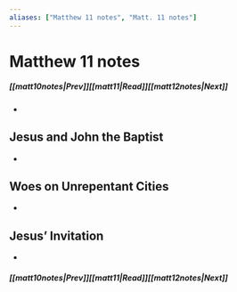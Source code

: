 ```yaml
---
aliases: ["Matthew 11 notes", "Matt. 11 notes"]
---
```

# Matthew 11 notes
##### <span class=arrow-left></span>[[matt10notes|Prev]]<span class=navigation-separator></span>[[matt11|Read]]<span class=navigation-separator></span>[[matt12notes|Next]]<span class=arrow-right></span>
- 
## Jesus and John the Baptist
- 
## Woes on Unrepentant Cities
- 
## Jesus’ Invitation
- 
##### <span class=arrow-left></span>[[matt10notes|Prev]]<span class=navigation-separator></span>[[matt11|Read]]<span class=navigation-separator></span>[[matt12notes|Next]]<span class=arrow-right></span>